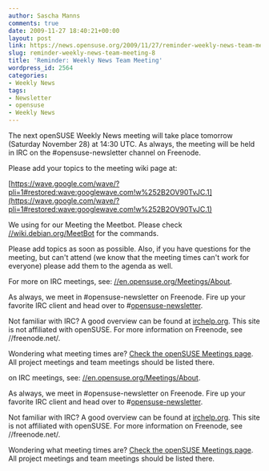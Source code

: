 ```yaml
---
author: Sascha Manns
comments: true
date: 2009-11-27 18:40:21+00:00
layout: post
link: https://news.opensuse.org/2009/11/27/reminder-weekly-news-team-meeting-8/
slug: reminder-weekly-news-team-meeting-8
title: 'Reminder: Weekly News Team Meeting'
wordpress_id: 2564
categories:
- Weekly News
tags:
- Newsletter
- opensuse
- Weekly News
---
```


The next openSUSE Weekly News meeting will take place tomorrow  (Saturday November 28) at 14:30 UTC. As always, the meeting will be held in IRC on the #opensuse-newsletter channel on Freenode.

Please add your topics to the meeting wiki page at:

[https://wave.google.com/wave/?pli=1#restored:wave:googlewave.com!w%252B2OV90TvJC.1](https://wave.google.com/wave/?pli=1#restored:wave:googlewave.com!w%252B2OV90TvJC.1)

We using for our Meeting the Meetbot. Please check [//wiki.debian.org/MeetBot](//wiki.debian.org/MeetBot) for the commands.

Please add topics as soon as possible. Also, if you have questions for the meeting, but can't attend (we know that the meeting times can't work for everyone) please add them to the agenda as well.

For more on IRC meetings, see: [//en.opensuse.org/Meetings/About](//en.opensuse.org/Meetings/About).

As always, we meet in #opensuse-newsletter on Freenode. Fire up your favorite IRC client and head over to #[opensuse-newsletter](irc://irc.freenode.net/opensuse-newsletter).

Not familiar with IRC? A good overview can be found at [irchelp.org](//www.irchelp.org/). This site is not affiliated with openSUSE. For more information on Freenode, see //freenode.net/.

Wondering what meeting times are? [Check the openSUSE Meetings page](//en.opensuse.org/Meetings). All project meetings and team meetings should be listed there.

on IRC meetings, see: [//en.opensuse.org/Meetings/About](//en.opensuse.org/Meetings/About).

As always, we meet in #opensuse-newsletter on Freenode. Fire up your favorite IRC client and head over to #[opensuse-newsletter](irc://irc.freenode.net/opensuse-newsletter).

Not familiar with IRC? A good overview can be found at [irchelp.org](//www.irchelp.org/). This site is not affiliated with openSUSE. For more information on Freenode, see //freenode.net/.

Wondering what meeting times are? [Check the openSUSE Meetings page](//en.opensuse.org/Meetings). All project meetings and team meetings should be listed there.
